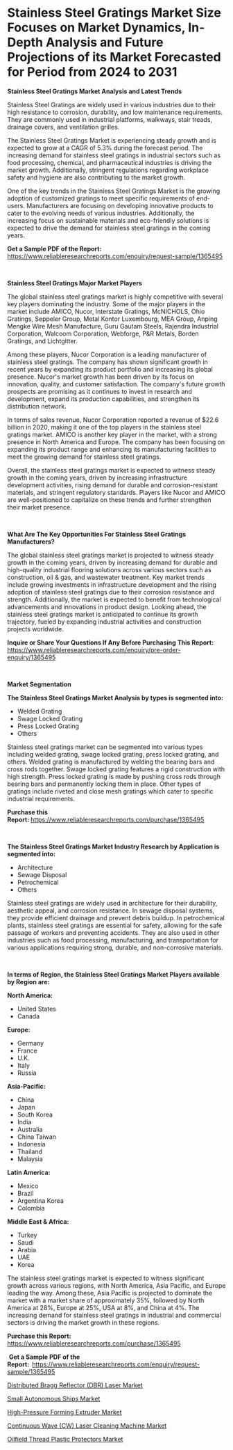 <p><h1>Stainless Steel Gratings Market Size Focuses on Market Dynamics, In-Depth Analysis and Future Projections of its Market Forecasted for Period from 2024 to 2031</h1></p><p><strong>Stainless Steel Gratings Market Analysis and Latest Trends</strong></p>
<p><p>Stainless Steel Gratings are widely used in various industries due to their high resistance to corrosion, durability, and low maintenance requirements. They are commonly used in industrial platforms, walkways, stair treads, drainage covers, and ventilation grilles.</p><p>The Stainless Steel Gratings Market is experiencing steady growth and is expected to grow at a CAGR of 5.3% during the forecast period. The increasing demand for stainless steel gratings in industrial sectors such as food processing, chemical, and pharmaceutical industries is driving the market growth. Additionally, stringent regulations regarding workplace safety and hygiene are also contributing to the market growth.</p><p>One of the key trends in the Stainless Steel Gratings Market is the growing adoption of customized gratings to meet specific requirements of end-users. Manufacturers are focusing on developing innovative products to cater to the evolving needs of various industries. Additionally, the increasing focus on sustainable materials and eco-friendly solutions is expected to drive the demand for stainless steel gratings in the coming years.</p></p>
<p><strong>Get a Sample PDF of the Report:&nbsp;</strong> <a href="https://www.reliableresearchreports.com/enquiry/request-sample/1365495">https://www.reliableresearchreports.com/enquiry/request-sample/1365495</a></p>
<p>&nbsp;</p>
<p><strong>Stainless Steel Gratings Major Market Players</strong></p>
<p><p>The global stainless steel gratings market is highly competitive with several key players dominating the industry. Some of the major players in the market include AMICO, Nucor, Interstate Gratings, McNICHOLS, Ohio Gratings, Seppeler Group, Metal Kontor Luxembourg, MEA Group, Anping Mengke Wire Mesh Manufacture, Guru Gautam Steels, Rajendra Industrial Corporation, Walcoom Corporation, Webforge, P&R Metals, Borden Gratings, and Lichtgitter.</p><p>Among these players, Nucor Corporation is a leading manufacturer of stainless steel gratings. The company has shown significant growth in recent years by expanding its product portfolio and increasing its global presence. Nucor's market growth has been driven by its focus on innovation, quality, and customer satisfaction. The company's future growth prospects are promising as it continues to invest in research and development, expand its production capabilities, and strengthen its distribution network.</p><p>In terms of sales revenue, Nucor Corporation reported a revenue of $22.6 billion in 2020, making it one of the top players in the stainless steel gratings market. AMICO is another key player in the market, with a strong presence in North America and Europe. The company has been focusing on expanding its product range and enhancing its manufacturing facilities to meet the growing demand for stainless steel gratings.</p><p>Overall, the stainless steel gratings market is expected to witness steady growth in the coming years, driven by increasing infrastructure development activities, rising demand for durable and corrosion-resistant materials, and stringent regulatory standards. Players like Nucor and AMICO are well-positioned to capitalize on these trends and further strengthen their market presence.</p></p>
<p>&nbsp;</p>
<p><strong>What Are The Key Opportunities For Stainless Steel Gratings Manufacturers?</strong></p>
<p><p>The global stainless steel gratings market is projected to witness steady growth in the coming years, driven by increasing demand for durable and high-quality industrial flooring solutions across various sectors such as construction, oil & gas, and wastewater treatment. Key market trends include growing investments in infrastructure development and the rising adoption of stainless steel gratings due to their corrosion resistance and strength. Additionally, the market is expected to benefit from technological advancements and innovations in product design. Looking ahead, the stainless steel gratings market is anticipated to continue its growth trajectory, fueled by expanding industrial activities and construction projects worldwide.</p></p>
<p><strong>Inquire or Share Your Questions If Any Before Purchasing This Report:</strong> <a href="https://www.reliableresearchreports.com/enquiry/pre-order-enquiry/1365495">https://www.reliableresearchreports.com/enquiry/pre-order-enquiry/1365495</a></p>
<p>&nbsp;</p>
<p><strong>Market Segmentation</strong></p>
<p><strong>The Stainless Steel Gratings Market Analysis by types is segmented into:</strong></p>
<p><ul><li>Welded Grating</li><li>Swage Locked Grating</li><li>Press Locked Grating</li><li>Others</li></ul></p>
<p><p>Stainless steel gratings market can be segmented into various types including welded grating, swage locked grating, press locked grating, and others. Welded grating is manufactured by welding the bearing bars and cross rods together. Swage locked grating features a rigid construction with high strength. Press locked grating is made by pushing cross rods through bearing bars and permanently locking them in place. Other types of gratings include riveted and close mesh gratings which cater to specific industrial requirements.</p></p>
<p><strong>Purchase this Report:&nbsp;</strong><a href="https://www.reliableresearchreports.com/purchase/1365495">https://www.reliableresearchreports.com/purchase/1365495</a></p>
<p>&nbsp;</p>
<p><strong>The Stainless Steel Gratings Market Industry Research by Application is segmented into:</strong></p>
<p><ul><li>Architecture</li><li>Sewage Disposal</li><li>Petrochemical</li><li>Others</li></ul></p>
<p><p>Stainless steel gratings are widely used in architecture for their durability, aesthetic appeal, and corrosion resistance. In sewage disposal systems, they provide efficient drainage and prevent debris buildup. In petrochemical plants, stainless steel gratings are essential for safety, allowing for the safe passage of workers and preventing accidents. They are also used in other industries such as food processing, manufacturing, and transportation for various applications requiring strong, durable, and non-corrosive materials.</p></p>
<p>&nbsp;</p>
<p><strong>In terms of Region, the Stainless Steel Gratings Market Players available by Region are:</strong></p>
<p>
    <p> <strong> North America: </strong>
        <ul>
            <li>United States</li>
            <li>Canada</li>
        </ul>
        </p> 
    <p> <strong> Europe: </strong>
        <ul>
            <li>Germany</li>
            <li>France</li>
            <li>U.K.</li>
            <li>Italy</li>
            <li>Russia</li>
        </ul>
        </p> 
    <p> <strong> Asia-Pacific: </strong>
        <ul>
            <li>China</li>
            <li>Japan</li>
            <li>South Korea</li>
            <li>India</li>
            <li>Australia</li>
            <li>China Taiwan</li>
            <li>Indonesia</li>
            <li>Thailand</li>
            <li>Malaysia</li>
        </ul>
        </p> 
    <p> <strong> Latin America: </strong>
        <ul>
            <li>Mexico</li>
            <li>Brazil</li>
            <li>Argentina Korea</li>
            <li>Colombia</li>
        </ul>
        </p> 
    <p> <strong> Middle East & Africa: </strong>
        <ul>
            <li>Turkey</li>
            <li>Saudi</li>
            <li>Arabia</li>
            <li>UAE</li>
            <li>Korea</li>
        </ul>
    </p>
    </p>
<p><p>The stainless steel gratings market is expected to witness significant growth across various regions, with North America, Asia Pacific, and Europe leading the way. Among these, Asia Pacific is projected to dominate the market with a market share of approximately 35%, followed by North America at 28%, Europe at 25%, USA at 8%, and China at 4%. The increasing demand for stainless steel gratings in industrial and commercial sectors is driving the market growth in these regions.</p></p>
<p><strong>Purchase this Report: </strong><a href="https://www.reliableresearchreports.com/purchase/1365495">https://www.reliableresearchreports.com/purchase/1365495</a></p>
<p>&nbsp;<strong>Get a Sample PDF of the Report:&nbsp;&nbsp;</strong><a href="https://www.reliableresearchreports.com/enquiry/request-sample/1365495">https://www.reliableresearchreports.com/enquiry/request-sample/1365495</a></p>
<p><strong></strong></p>
<p><p><a href="https://medium.com/@dougschmidt1982/distributed-bragg-reflector-dbr-laser-market-share-evolution-and-market-growth-trends-2024-2031-99fdac42beb7">Distributed Bragg Reflector (DBR) Laser Market</a></p><p><a href="https://medium.com/@dougschmidt1982/small-autonomous-ships-market-analysis-and-sze-forecasted-for-period-from-2024-to-2031-47fa2935d9f0">Small Autonomous Ships Market</a></p><p><a href="https://medium.com/@dougschmidt1982/high-pressure-forming-extruder-market-furnishes-information-on-market-share-market-trends-and-85a26501497e">High-Pressure Forming Extruder Market</a></p><p><a href="https://medium.com/@dougschmidt1982/continuous-wave-cw-laser-cleaning-machine-market-competitive-analysis-market-trends-and-890e0f87ae37">Continuous Wave (CW) Laser Cleaning Machine Market</a></p><p><a href="https://medium.com/@dougschmidt1982/oilfield-thread-plastic-protectors-market-exploring-market-share-market-trends-and-future-growth-7f84b138625d">Oilfield Thread Plastic Protectors Market</a></p></p>